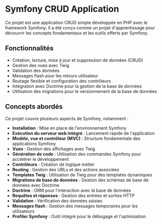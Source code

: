 # Symfony CRUD Application

Ce projet est une application CRUD simple développée en PHP avec le framework Symfony. Il a été conçu comme un projet d'apprentissage pour découvrir les concepts fondamentaux et les outils offerts par Symfony.

## Fonctionnalités

- Création, lecture, mise à jour et suppression de données (CRUD)
- Gestion des vues avec Twig
- Validation des données
- Messages flash pour les retours utilisateur
- Routage flexible et configuration des contrôleurs
- Intégration avec Doctrine pour la gestion de la base de données
- Utilisation des migrations pour le versionnement de la base de données

## Concepts abordés

Ce projet couvre plusieurs aspects de Symfony, notamment :

- **Installation** : Mise en place de l'environnement Symfony
- **Exécution du serveur web intégré** : Lancement rapide de l'application
- **Modèle, vue et contrôleur (MVC)** : Structure fondamentale des applications Symfony
- **Vues** : Gestion des affichages avec Twig
- **Génération de code** : Utilisation des commandes Symfony pour accélérer le développement
- **Contrôleurs** : Création de logique métier
- **Routing** : Gestion des URLs et des actions associées
- **Templates Twig** : Utilisation de Twig pour des templates dynamiques
- **Migrations de base de données** : Gestion des schémas de base de données avec Doctrine
- **Doctrine** : ORM pour l'interaction avec la base de données
- **Requêtes et réponses** : Gestion des entrées et sorties HTTP
- **Validation** : Vérification des données saisies
- **Messages flash** : Gestion des messages temporaires pour les utilisateurs
- **Profiler Symfony** : Outil intégré pour le débogage et l'optimisation

